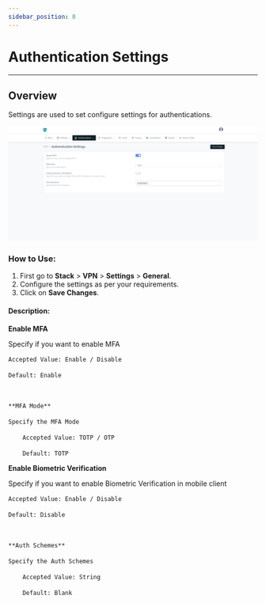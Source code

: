 ```yaml
---
sidebar_position: 0
---
```


# Authentication Settings

---

## Overview

Settings are used to set configure settings for authentications.

![settings](/img/vpn/v8/docs/vpn_auth.png)   

### How to Use: 
1. First go to **Stack** > **VPN** > **Settings** > **General**.
2. Configure the settings as per your requirements.
3. Click on **Save Changes**.

#### Description:

**Enable MFA**

Specify if you want to enable MFA

    Accepted Value: Enable / Disable

    Default: Enable
```


**MFA Mode**

Specify the MFA Mode

    Accepted Value: TOTP / OTP

    Default: TOTP
```


**Enable Biometric Verification**  

Specify if you want to enable Biometric Verification in mobile client

    Accepted Value: Enable / Disable

    Default: Disable
```


**Auth Schemes** 

Specify the Auth Schemes

    Accepted Value: String

    Default: Blank
```




